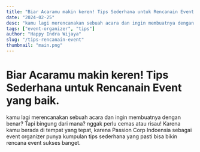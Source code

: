```yaml
---
title: "Biar Acaramu makin keren! Tips Sederhana untuk Rencanain Event yang baik"
date: "2024-02-25"
desc: "kamu lagi merencanakan sebuah acara dan ingin membuatnya dengan benar? Tapi bingung dari mana ? nggak perlu cemas atau risau!"
tags: ["event-organizer", "tips"]
author: "Happy Indra Wijaya"
slug: "/tips-rencanain-event"
thumbnail: "main.png"
---
```


# Biar Acaramu makin keren! Tips Sederhana untuk Rencanain Event yang baik.

kamu lagi merencanakan sebuah acara dan ingin membuatnya dengan benar? Tapi bingung dari mana? nggak perlu cemas atau risau! Karena kamu berada di tempat yang tepat, karena Passion Corp Indoensia sebagai event organizer punya kumpulan tips sederhana yang pasti bisa bikin rencana event sukses banget.